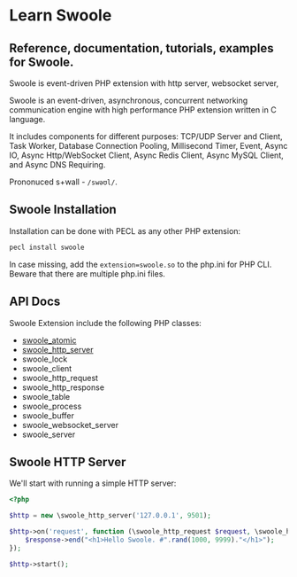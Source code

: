 # Learn Swoole

## Reference, documentation, tutorials, examples for Swoole.

Swoole is event-driven PHP extension with http server, websocket server,

Swoole is an event-driven, asynchronous, concurrent networking communication engine
with high performance PHP extension written in C language.

It includes components for different purposes: TCP/UDP Server and Client, Task
Worker, Database Connection Pooling, Millisecond Timer, Event, Async IO, Async
Http/WebSocket Client, Async Redis Client, Async MySQL Client, and Async DNS
Requiring.

Prononuced s+wall - `/swəʊl/`.

## Swoole Installation

Installation can be done with PECL as any other PHP extension:

```bash
pecl install swoole
```

In case missing, add the `extension=swoole.so` to the php.ini for PHP CLI. Beware
that there are multiple php.ini files.

## API Docs

Swoole Extension include the following PHP classes:

* [swoole_atomic](swoole-atomic.md)
* [swoole_http_server](swoole-http-server.md)
* swoole_lock
* swoole_client
* swoole_http_request
* swoole_http_response
* swoole_table
* swoole_process
* swoole_buffer
* swoole_websocket_server
* swoole_server

## Swoole HTTP Server

We'll start with running a simple HTTP server:

```php
<?php

$http = new \swoole_http_server('127.0.0.1', 9501);

$http->on('request', function (\swoole_http_request $request, \swoole_http_response $response) {
    $response->end("<h1>Hello Swoole. #".rand(1000, 9999)."</h1>");
});

$http->start();
```

